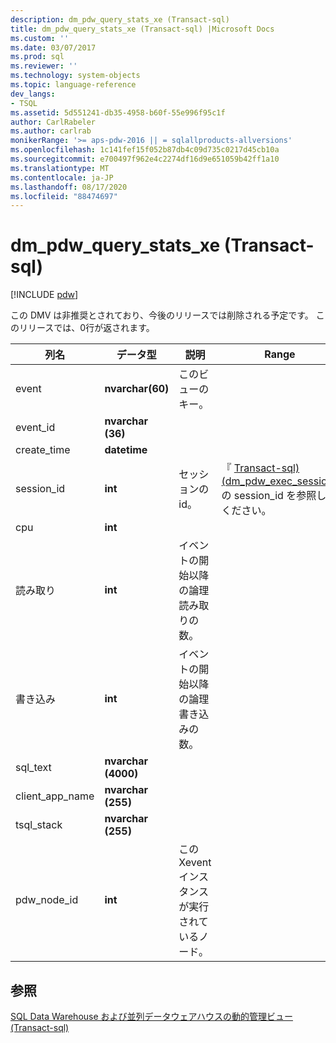 ```yaml
---
description: dm_pdw_query_stats_xe (Transact-sql)
title: dm_pdw_query_stats_xe (Transact-sql) |Microsoft Docs
ms.custom: ''
ms.date: 03/07/2017
ms.prod: sql
ms.reviewer: ''
ms.technology: system-objects
ms.topic: language-reference
dev_langs:
- TSQL
ms.assetid: 5d551241-db35-4958-b60f-55e996f95c1f
author: CarlRabeler
ms.author: carlrab
monikerRange: '>= aps-pdw-2016 || = sqlallproducts-allversions'
ms.openlocfilehash: 1c141fef15f052b87db4c09d735c0217d45cb10a
ms.sourcegitcommit: e700497f962e4c2274df16d9e651059b42ff1a10
ms.translationtype: MT
ms.contentlocale: ja-JP
ms.lasthandoff: 08/17/2020
ms.locfileid: "88474697"
---
```

# <a name="sysdm_pdw_query_stats_xe-transact-sql"></a>dm_pdw_query_stats_xe (Transact-sql)
[!INCLUDE [pdw](../../includes/applies-to-version/pdw.md)]

  この DMV は非推奨とされており、今後のリリースでは削除される予定です。 このリリースでは、0行が返されます。  
  
|列名|データ型|説明|Range|  
|-----------------|---------------|-----------------|-----------|  
|event|**nvarchar(60)**|このビューのキー。||  
|event_id|**nvarchar (36)**|||  
|create_time|**datetime**|||  
|session_id|**int**|セッションの id。|『 [Transact-sql&#41;&#40;dm_pdw_exec_sessions ](../../relational-databases/system-dynamic-management-views/sys-dm-pdw-exec-sessions-transact-sql.md)の session_id を参照してください。|  
|cpu|**int**|||  
|読み取り|**int**|イベントの開始以降の論理読み取りの数。||  
|書き込み|**int**|イベントの開始以降の論理書き込みの数。||  
|sql_text|**nvarchar (4000)**|||  
|client_app_name|**nvarchar (255)**|||  
|tsql_stack|**nvarchar (255)**|||  
|pdw_node_id|**int**|この Xevent インスタンスが実行されているノード。|  
  
## <a name="see-also"></a>参照  
 [SQL Data Warehouse および並列データウェアハウスの動的管理ビュー &#40;Transact-sql&#41;](../../relational-databases/system-dynamic-management-views/sql-and-parallel-data-warehouse-dynamic-management-views.md)  
  
  
